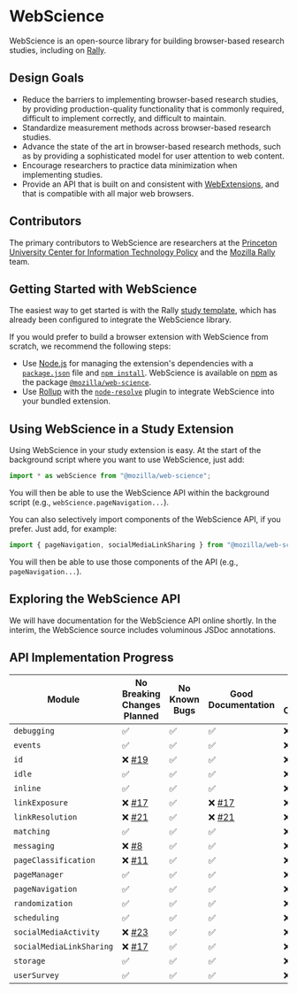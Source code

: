 # WebScience
WebScience is an open-source library for building browser-based research studies, including on [Rally](https://rally.mozilla.org/).

## Design Goals
* Reduce the barriers to implementing browser-based research studies, by providing production-quality functionality that is commonly required, difficult to implement correctly, and difficult to maintain.
* Standardize measurement methods across browser-based research studies.
* Advance the state of the art in browser-based research methods, such as by providing a sophisticated model for user attention to web content.
* Encourage researchers to practice data minimization when implementing studies.
* Provide an API that is built on and consistent with [WebExtensions](https://developer.mozilla.org/en-US/docs/Mozilla/Add-ons/WebExtensions), and that is compatible with all major web browsers.

## Contributors
The primary contributors to WebScience are researchers at the [Princeton University Center for Information Technology Policy](https://citp.princeton.edu/) and the [Mozilla Rally](https://rally.mozilla.org/) team.

## Getting Started with WebScience
The easiest way to get started is with the Rally [study template](https://github.com/mozilla-rally/study-template), which has already been configured to integrate the WebScience library.

If you would prefer to build a browser extension with WebScience from scratch, we recommend the following steps:
* Use [Node.js](https://nodejs.org/en/) for managing the extension's dependencies with a [`package.json`](https://docs.npmjs.com/cli/v7/configuring-npm/package-json) file and [`npm install`](https://docs.npmjs.com/cli/v7/commands/npm-install). WebScience is available on [npm](https://www.npmjs.com/) as the package [`@mozilla/web-science`](https://www.npmjs.com/package/@mozilla/web-science).
* Use [Rollup](https://rollupjs.org/guide/en/) with the [`node-resolve`](https://github.com/rollup/plugins/tree/master/packages/node-resolve) plugin to integrate WebScience into your bundled extension.

## Using WebScience in a Study Extension
Using WebScience in your study extension is easy. At the start of the background script where you want to use WebScience, just add:
```js
import * as webScience from "@mozilla/web-science";
```
You will then be able to use the WebScience API within the background script (e.g., `webScience.pageNavigation...`).

You can also selectively import components of the WebScience API, if you prefer. Just add, for example:
```js
import { pageNavigation, socialMediaLinkSharing } from "@mozilla/web-science";
```
You will then be able to use those components of the API (e.g., `pageNavigation...`).

## Exploring the WebScience API
We will have documentation for the WebScience API online shortly. In the interim, the WebScience source includes voluminous JSDoc annotations.

## API Implementation Progress
| Module                   | No Breaking Changes Planned | No Known Bugs      | Good Documentation | Good Test Coverage |   
| ------------------------ | --------------------------- | ------------------ | ------------------ | ------------------ |
| `debugging`              | :white_check_mark:          | :white_check_mark: | :white_check_mark: | :x:                |
| `events`                 | :white_check_mark:          | :white_check_mark: | :white_check_mark: | :x:                |
| `id`                     | :x: [#19](https://github.com/mozilla-rally/web-science/issues/19)                         | :white_check_mark: | :white_check_mark: | :x:                |
| `idle`                   | :white_check_mark:          | :white_check_mark: | :white_check_mark: | :x:                |
| `inline`                 | :white_check_mark:          | :white_check_mark: | :white_check_mark: | :x:                |
| `linkExposure`           | :x: [#17](https://github.com/mozilla-rally/web-science/issues/17)                         | :white_check_mark: | :x: [#17](https://github.com/mozilla-rally/web-science/issues/17)               | :x:                |
| `linkResolution`         | :x: [#21](https://github.com/mozilla-rally/web-science/issues/21)                         | :white_check_mark: | :x: [#21](https://github.com/mozilla-rally/web-science/issues/21)               | :x:                |
| `matching`               | :white_check_mark:          | :white_check_mark: | :white_check_mark: | :x:                |
| `messaging`              | :x: [#8](https://github.com/mozilla-rally/web-science/issues/8)                        | :white_check_mark: | :white_check_mark: | :x:                |
| `pageClassification`     | :x: [#11](https://github.com/mozilla-rally/web-science/issues/11)                         | :white_check_mark: | :white_check_mark: | :x:                |
| `pageManager`            | :white_check_mark:          | :white_check_mark: | :white_check_mark: | :x:                |
| `pageNavigation`         | :white_check_mark:          | :white_check_mark: | :white_check_mark: | :x:                |
| `randomization`          | :white_check_mark:          | :white_check_mark: | :white_check_mark: | :x:                |
| `scheduling`             | :white_check_mark:          | :white_check_mark: | :white_check_mark: | :x:                |
| `socialMediaActivity`    | :x: [#23](https://github.com/mozilla-rally/web-science/issues/23)                        | :white_check_mark: | :white_check_mark: | :x:                |
| `socialMediaLinkSharing` | :x: [#17](https://github.com/mozilla-rally/web-science/issues/17)                        | :white_check_mark: | :white_check_mark: | :x:                |
| `storage`                | :white_check_mark:          | :white_check_mark: | :white_check_mark: | :x:                |
| `userSurvey`             | :white_check_mark:          | :white_check_mark: | :white_check_mark: | :x:                |
